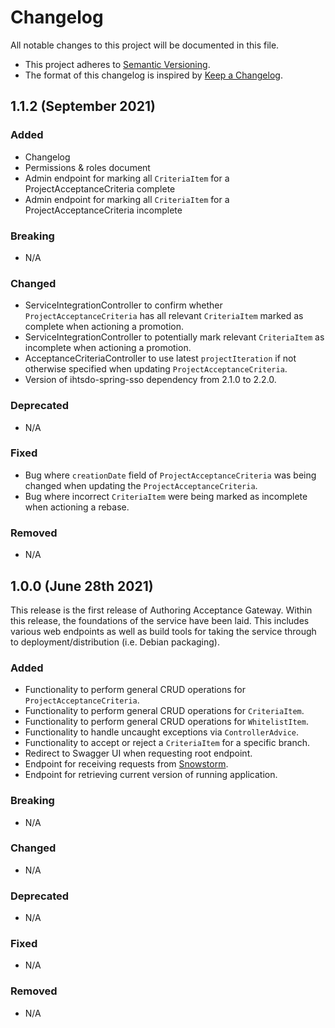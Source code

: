 # Changelog
All notable changes to this project will be documented in this file.

- This project adheres to [Semantic Versioning](https://semver.org/spec/v2.0.0.html).
- The format of this changelog is inspired by [Keep a Changelog](https://keepachangelog.com/en/1.0.0/).

## 1.1.2 (September 2021)

### Added
- Changelog
- Permissions & roles document
- Admin endpoint for marking all `CriteriaItem` for a ProjectAcceptanceCriteria complete
- Admin endpoint for marking all `CriteriaItem` for a ProjectAcceptanceCriteria incomplete

### Breaking
- N/A

### Changed
- ServiceIntegrationController to confirm whether `ProjectAcceptanceCriteria` has all relevant `CriteriaItem` marked as complete when actioning a promotion.
- ServiceIntegrationController to potentially mark relevant `CriteriaItem` as incomplete when actioning a promotion.
- AcceptanceCriteriaController to use latest `projectIteration` if not otherwise specified when updating `ProjectAcceptanceCriteria`. 
- Version of ihtsdo-spring-sso dependency from 2.1.0 to 2.2.0.

### Deprecated
- N/A

### Fixed
- Bug where `creationDate` field of `ProjectAcceptanceCriteria` was being changed when updating the `ProjectAcceptanceCriteria`.
- Bug where  incorrect `CriteriaItem` were being marked as incomplete when actioning a rebase.

### Removed
- N/A

## 1.0.0 (June 28th 2021)
This release is the first release of Authoring Acceptance Gateway. Within this release, the foundations of the service have been laid. This includes various web endpoints as
 well as build tools for taking the service through to deployment/distribution (i.e. Debian packaging).
 
### Added
- Functionality to perform general CRUD operations for `ProjectAcceptanceCriteria`.
- Functionality to perform general CRUD operations for `CriteriaItem`.
- Functionality to perform general CRUD operations for `WhitelistItem`.
- Functionality to handle uncaught exceptions via `ControllerAdvice`.
- Functionality to accept or reject a `CriteriaItem` for a specific branch.
- Redirect to Swagger UI when requesting root endpoint.
- Endpoint for receiving requests from [Snowstorm](https://github.com/IHTSDO/snowstorm).
- Endpoint for retrieving current version of running application.

### Breaking
- N/A

### Changed
- N/A

### Deprecated
- N/A

### Fixed
- N/A

### Removed
- N/A
